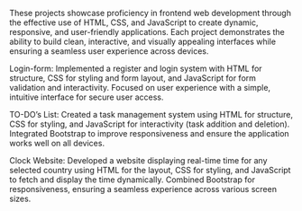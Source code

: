 These projects showcase proficiency in frontend web development through the effective use of HTML, CSS, and JavaScript to create dynamic, responsive, and user-friendly applications. Each project demonstrates the ability to build clean, interactive, and visually appealing interfaces while ensuring a seamless user experience across devices.

Login-form:
Implemented a register and login system with HTML for structure, CSS for styling and form layout, and JavaScript for form validation and interactivity.
Focused on user experience with a simple, intuitive interface for secure user access.

TO-DO’s List:
Created a task management system using HTML for structure, CSS for styling, and JavaScript for interactivity (task addition and deletion).
Integrated Bootstrap to improve responsiveness and ensure the application works well on all devices.

Clock Website:
Developed a website displaying real-time time for any selected country using HTML for the layout, CSS for styling, and JavaScript to fetch and display the time dynamically.
Combined Bootstrap for responsiveness, ensuring a seamless experience across various screen sizes.
